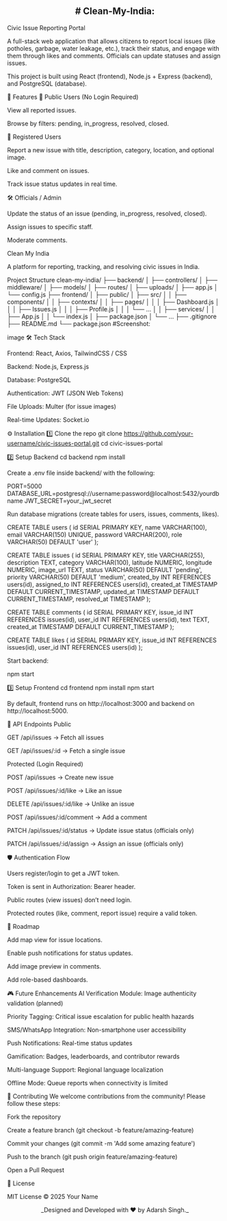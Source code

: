 <h2 align="center"># Clean-My-India: </h2>

Civic Issue Reporting Portal

A full-stack web application that allows citizens to report local issues (like potholes, garbage, water leakage, etc.), track their status, and engage with them through likes and comments. Officials can update statuses and assign issues.

This project is built using React (frontend), Node.js + Express (backend), and PostgreSQL (database).

🚀 Features 👥 Public Users (No Login Required)

View all reported issues.

Browse by filters: pending, in_progress, resolved, closed.

👤 Registered Users

Report a new issue with title, description, category, location, and optional image.

Like and comment on issues.

Track issue status updates in real time.

🛠️ Officials / Admin

Update the status of an issue (pending, in_progress, resolved, closed).

Assign issues to specific staff.

Moderate comments.

Clean My India

A platform for reporting, tracking, and resolving civic issues in India.

Project Structure
clean-my-india/
├── backend/
│   ├── controllers/
│   ├── middleware/
│   ├── models/
│   ├── routes/
│   ├── uploads/
│   ├── app.js
│   └── config.js
├── frontend/
│   ├── public/
│   ├── src/
│   │   ├── components/
│   │   ├── contexts/
│   │   ├── pages/
│   │   │   ├── Dashboard.js
│   │   │   ├── Issues.js
│   │   │   ├── Profile.js
│   │   │   └── ...
│   │   ├── services/
│   │   ├── App.js
│   │   └── index.js
│   ├── package.json
│   └── ...
├── .gitignore
├── README.md
└── package.json
#Screenshot:

image
🛠️ Tech Stack

Frontend: React, Axios, TailwindCSS / CSS

Backend: Node.js, Express.js

Database: PostgreSQL

Authentication: JWT (JSON Web Tokens)

File Uploads: Multer (for issue images)

Real-time Updates: Socket.io

⚙️ Installation 1️⃣ Clone the repo git clone https://github.com/your-username/civic-issues-portal.git cd civic-issues-portal

2️⃣ Setup Backend cd backend npm install

Create a .env file inside backend/ with the following:

PORT=5000 DATABASE_URL=postgresql://username:password@localhost:5432/yourdbname JWT_SECRET=your_jwt_secret

Run database migrations (create tables for users, issues, comments, likes).

CREATE TABLE users ( id SERIAL PRIMARY KEY, name VARCHAR(100), email VARCHAR(150) UNIQUE, password VARCHAR(200), role VARCHAR(50) DEFAULT 'user' );

CREATE TABLE issues ( id SERIAL PRIMARY KEY, title VARCHAR(255), description TEXT, category VARCHAR(100), latitude NUMERIC, longitude NUMERIC, image_url TEXT, status VARCHAR(50) DEFAULT 'pending', priority VARCHAR(50) DEFAULT 'medium', created_by INT REFERENCES users(id), assigned_to INT REFERENCES users(id), created_at TIMESTAMP DEFAULT CURRENT_TIMESTAMP, updated_at TIMESTAMP DEFAULT CURRENT_TIMESTAMP, resolved_at TIMESTAMP );

CREATE TABLE comments ( id SERIAL PRIMARY KEY, issue_id INT REFERENCES issues(id), user_id INT REFERENCES users(id), text TEXT, created_at TIMESTAMP DEFAULT CURRENT_TIMESTAMP );

CREATE TABLE likes ( id SERIAL PRIMARY KEY, issue_id INT REFERENCES issues(id), user_id INT REFERENCES users(id) );

Start backend:

npm start

3️⃣ Setup Frontend cd frontend npm install npm start

By default, frontend runs on http://localhost:3000 and backend on http://localhost:5000.

🔑 API Endpoints Public

GET /api/issues → Fetch all issues

GET /api/issues/:id → Fetch a single issue

Protected (Login Required)

POST /api/issues → Create new issue

POST /api/issues/:id/like → Like an issue

DELETE /api/issues/:id/like → Unlike an issue

POST /api/issues/:id/comment → Add a comment

PATCH /api/issues/:id/status → Update issue status (officials only)

PATCH /api/issues/:id/assign → Assign an issue (officials only)

🛡️ Authentication Flow

Users register/login to get a JWT token.

Token is sent in Authorization: Bearer header.

Public routes (view issues) don’t need login.

Protected routes (like, comment, report issue) require a valid token.

📌 Roadmap

Add map view for issue locations.

Enable push notifications for status updates.

Add image preview in comments.

Add role-based dashboards.

🎮 Future Enhancements AI Verification Module: Image authenticity validation (planned)

Priority Tagging: Critical issue escalation for public health hazards

SMS/WhatsApp Integration: Non-smartphone user accessibility

Push Notifications: Real-time status updates

Gamification: Badges, leaderboards, and contributor rewards

Multi-language Support: Regional language localization

Offline Mode: Queue reports when connectivity is limited

🤝 Contributing We welcome contributions from the community! Please follow these steps:

Fork the repository

Create a feature branch (git checkout -b feature/amazing-feature)

Commit your changes (git commit -m 'Add some amazing feature')

Push to the branch (git push origin feature/amazing-feature)

Open a Pull Request

📜 License

MIT License © 2025 Your Name

<p align="center">_Designed and Developed with ❤️ by Adarsh Singh._</p>

